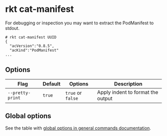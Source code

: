 # rkt cat-manifest

For debugging or inspection you may want to extract the PodManifest to stdout.

```
# rkt cat-manifest UUID
{
  "acVersion":"0.8.5",
  "acKind":"PodManifest"
...
```

## Options

| Flag | Default | Options | Description |
| --- | --- | --- | --- |
| `--pretty-print` |  `true` | `true` or `false` | Apply indent to format the output |

## Global options

See the table with [global options in general commands documentation](../commands.md#global-options).
